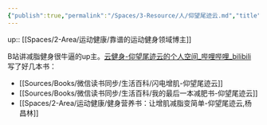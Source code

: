 ```yaml
---
{"publish":true,"permalink":"/Spaces/3-Resource/人/仰望尾迹云.md","title":"仰望尾迹云","created":"2022-12-11","modified":"2023-03-14","published":"2025-07-12T18:36:59.948+08:00","cssclasses":""}
---
```



up:: [[Spaces/2-Area/运动健康/靠谱的运动健身领域博主]]

B站讲减脂健身很牛逼的up主。[云健身-仰望尾迹云的个人空间_哔哩哔哩_bilibili](https://space.bilibili.com/1879203169)  
写了好几本书：

- [[Sources/Books/微信读书同步/生活百科/闪电增肌-仰望尾迹云]]
- [[Sources/Books/微信读书同步/生活百科/我的最后一本减肥书-仰望尾迹云]]
- [[Spaces/2-Area/运动健康/健身营养书：让增肌减脂变简单-仰望尾迹云,杨昌林]]